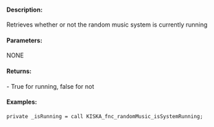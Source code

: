 #### Description:
Retrieves whether or not the random music system is currently running

#### Parameters:
NONE

#### Returns:
<BOOL> - True for running, false for not

#### Examples:
```sqf
private _isRunning = call KISKA_fnc_randomMusic_isSystemRunning;
   ```

